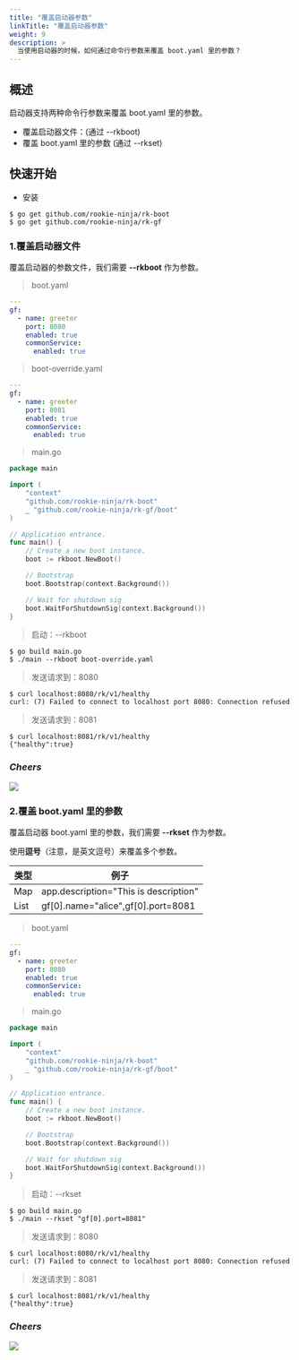 ```yaml
---
title: "覆盖启动器参数"
linkTitle: "覆盖启动器参数"
weight: 9
description: >
  当使用启动器的时候，如何通过命令行参数来覆盖 boot.yaml 里的参数？
---
```


## 概述
启动器支持两种命令行参数来覆盖 boot.yaml 里的参数。

- 覆盖启动器文件：(通过 \-\-rkboot)
- 覆盖 boot.yaml 里的参数 (通过 \-\-rkset)

## 快速开始
- 安装

```shell script
$ go get github.com/rookie-ninja/rk-boot
$ go get github.com/rookie-ninja/rk-gf
```

### 1.覆盖启动器文件
覆盖启动器的参数文件，我们需要 **\-\-rkboot** 作为参数。

> boot.yaml
```yaml
---
gf:
  - name: greeter
    port: 8080
    enabled: true
    commonService:
      enabled: true
```

> boot-override.yaml
```yaml
---
gf:
  - name: greeter
    port: 8081
    enabled: true
    commonService:
      enabled: true
```

> main.go
```go
package main

import (
	"context"
	"github.com/rookie-ninja/rk-boot"
    _ "github.com/rookie-ninja/rk-gf/boot"
)

// Application entrance.
func main() {
	// Create a new boot instance.
	boot := rkboot.NewBoot()

	// Bootstrap
	boot.Bootstrap(context.Background())

	// Wait for shutdown sig
	boot.WaitForShutdownSig(context.Background())
}
```

> 启动：\-\-rkboot
```shell script
$ go build main.go
$ ./main --rkboot boot-override.yaml
```

> 发送请求到：8080
```shell script
$ curl localhost:8080/rk/v1/healthy
curl: (7) Failed to connect to localhost port 8080: Connection refused
```

> 发送请求到：8081
```shell script
$ curl localhost:8081/rk/v1/healthy
{"healthy":true}
```

### _**Cheers**_
![](/bootstrapper/user-guide/cheers.png)

### 2.覆盖 boot.yaml 里的参数
覆盖启动器 boot.yaml 里的参数，我们需要 **\-\-rkset** 作为参数。

使用**逗号**（注意，是英文逗号）来覆盖多个参数。

| 类型 | 例子 |
| ---- | ---- |
| Map | app.description="This is description" |
| List | gf[0].name="alice",gf[0].port=8081 |

> boot.yaml
```yaml
---
gf:
  - name: greeter
    port: 8080
    enabled: true
    commonService:
      enabled: true
```

> main.go
```go
package main

import (
	"context"
	"github.com/rookie-ninja/rk-boot"
    _ "github.com/rookie-ninja/rk-gf/boot"
)

// Application entrance.
func main() {
	// Create a new boot instance.
	boot := rkboot.NewBoot()

	// Bootstrap
	boot.Bootstrap(context.Background())

	// Wait for shutdown sig
	boot.WaitForShutdownSig(context.Background())
}
```

> 启动：\-\-rkset
```shell script
$ go build main.go
$ ./main --rkset "gf[0].port=8081"
```

> 发送请求到：8080
```shell script
$ curl localhost:8080/rk/v1/healthy
curl: (7) Failed to connect to localhost port 8080: Connection refused
```

> 发送请求到：8081
```shell script
$ curl localhost:8081/rk/v1/healthy
{"healthy":true}
```

### _**Cheers**_
![](/bootstrapper/user-guide/cheers.png)